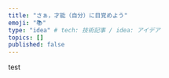 ```yaml
---
title: "さぁ，才能（自分）に目覚めよう"
emoji: "📚"
type: "idea" # tech: 技術記事 / idea: アイデア
topics: []
published: false
---
```


test
